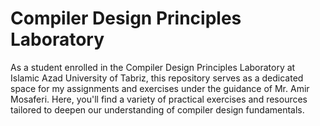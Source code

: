 # Compiler Design Principles Laboratory
As a student enrolled in the Compiler Design Principles Laboratory at Islamic Azad University of Tabriz, this repository serves as a dedicated space for my assignments and exercises under the guidance of Mr. Amir Mosaferi. Here, you'll find a variety of practical exercises and resources tailored to deepen our understanding of compiler design fundamentals.
